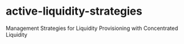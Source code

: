 # active-liquidity-strategies
Management Strategies for Liquidity Provisioning with Concentrated Liquidity
